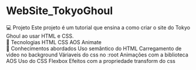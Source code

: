 # WebSite_TokyoGhoul
💻 Projeto Este projeto é um tutorial que ensina a como criar o site do Tokyo Ghoul ao usar HTML e CSS.  
🚀 Tecnologias HTML CSS AOS Animate  
📔 Conhecimentos abordados Uso semântico do HTML Carregamento de video no background Váriaveis do css no :root Animações com a biblioteca AOS Uso do CSS Flexbox Efeitos com a propriedade transform do css
